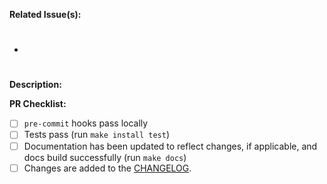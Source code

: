 **Related Issue(s):**

- #

**Description:**

**PR Checklist:**

- [ ] `pre-commit` hooks pass locally
- [ ] Tests pass (run `make install test`)
- [ ] Documentation has been updated to reflect changes, if applicable, and docs build successfully (run `make docs`)
- [ ] Changes are added to the [CHANGELOG](https://github.com/stac-utils/stac-fastapi/blob/main/CHANGES.md).
